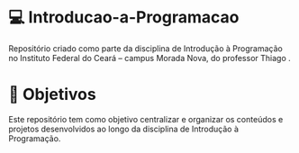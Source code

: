 # 💻 Introducao-a-Programacao
Repositório criado como parte da disciplina de Introdução à Programação no Instituto Federal do Ceará – campus Morada Nova, do professor Thiago .

# 🎯 Objetivos
Este repositório tem como objetivo centralizar e organizar os conteúdos e projetos desenvolvidos ao longo da disciplina de Introdução à Programação.
